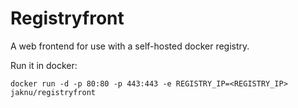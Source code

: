 # Registryfront

A web frontend for use with a self-hosted docker registry.

Run it in docker:

    docker run -d -p 80:80 -p 443:443 -e REGISTRY_IP=<REGISTRY_IP> jaknu/registryfront

